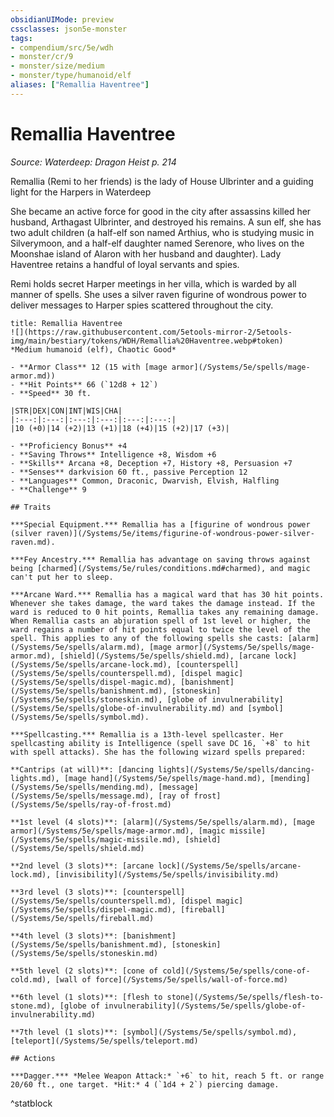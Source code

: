 ```yaml
---
obsidianUIMode: preview
cssclasses: json5e-monster
tags:
- compendium/src/5e/wdh
- monster/cr/9
- monster/size/medium
- monster/type/humanoid/elf
aliases: ["Remallia Haventree"]
---
```

# Remallia Haventree
*Source: Waterdeep: Dragon Heist p. 214*  

Remallia (Remi to her friends) is the lady of House Ulbrinter and a guiding light for the Harpers in Waterdeep

She became an active force for good in the city after assassins killed her husband, Arthagast Ulbrinter, and destroyed his remains. A sun elf, she has two adult children (a half-elf son named Arthius, who is studying music in Silverymoon, and a half-elf daughter named Serenore, who lives on the Moonshae island of Alaron with her husband and daughter). Lady Haventree retains a handful of loyal servants and spies.

Remi holds secret Harper meetings in her villa, which is warded by all manner of spells. She uses a silver raven figurine of wondrous power to deliver messages to Harper spies scattered throughout the city.

```ad-statblock
title: Remallia Haventree
![](https://raw.githubusercontent.com/5etools-mirror-2/5etools-img/main/bestiary/tokens/WDH/Remallia%20Haventree.webp#token)
*Medium humanoid (elf), Chaotic Good*

- **Armor Class** 12 (15 with [mage armor](/Systems/5e/spells/mage-armor.md))
- **Hit Points** 66 (`12d8 + 12`)
- **Speed** 30 ft.

|STR|DEX|CON|INT|WIS|CHA|
|:---:|:---:|:---:|:---:|:---:|:---:|
|10 (+0)|14 (+2)|13 (+1)|18 (+4)|15 (+2)|17 (+3)|

- **Proficiency Bonus** +4
- **Saving Throws** Intelligence +8, Wisdom +6
- **Skills** Arcana +8, Deception +7, History +8, Persuasion +7
- **Senses** darkvision 60 ft., passive Perception 12
- **Languages** Common, Draconic, Dwarvish, Elvish, Halfling
- **Challenge** 9

## Traits

***Special Equipment.*** Remallia has a [figurine of wondrous power (silver raven)](/Systems/5e/items/figurine-of-wondrous-power-silver-raven.md).

***Fey Ancestry.*** Remallia has advantage on saving throws against being [charmed](/Systems/5e/rules/conditions.md#charmed), and magic can't put her to sleep.

***Arcane Ward.*** Remallia has a magical ward that has 30 hit points. Whenever she takes damage, the ward takes the damage instead. If the ward is reduced to 0 hit points, Remallia takes any remaining damage. When Remallia casts an abjuration spell of 1st level or higher, the ward regains a number of hit points equal to twice the level of the spell. This applies to any of the following spells she casts: [alarm](/Systems/5e/spells/alarm.md), [mage armor](/Systems/5e/spells/mage-armor.md), [shield](/Systems/5e/spells/shield.md), [arcane lock](/Systems/5e/spells/arcane-lock.md), [counterspell](/Systems/5e/spells/counterspell.md), [dispel magic](/Systems/5e/spells/dispel-magic.md), [banishment](/Systems/5e/spells/banishment.md), [stoneskin](/Systems/5e/spells/stoneskin.md), [globe of invulnerability](/Systems/5e/spells/globe-of-invulnerability.md) and [symbol](/Systems/5e/spells/symbol.md).

***Spellcasting.*** Remallia is a 13th-level spellcaster. Her spellcasting ability is Intelligence (spell save DC 16, `+8` to hit with spell attacks). She has the following wizard spells prepared:

**Cantrips (at will)**: [dancing lights](/Systems/5e/spells/dancing-lights.md), [mage hand](/Systems/5e/spells/mage-hand.md), [mending](/Systems/5e/spells/mending.md), [message](/Systems/5e/spells/message.md), [ray of frost](/Systems/5e/spells/ray-of-frost.md)

**1st level (4 slots)**: [alarm](/Systems/5e/spells/alarm.md), [mage armor](/Systems/5e/spells/mage-armor.md), [magic missile](/Systems/5e/spells/magic-missile.md), [shield](/Systems/5e/spells/shield.md)

**2nd level (3 slots)**: [arcane lock](/Systems/5e/spells/arcane-lock.md), [invisibility](/Systems/5e/spells/invisibility.md)

**3rd level (3 slots)**: [counterspell](/Systems/5e/spells/counterspell.md), [dispel magic](/Systems/5e/spells/dispel-magic.md), [fireball](/Systems/5e/spells/fireball.md)

**4th level (3 slots)**: [banishment](/Systems/5e/spells/banishment.md), [stoneskin](/Systems/5e/spells/stoneskin.md)

**5th level (2 slots)**: [cone of cold](/Systems/5e/spells/cone-of-cold.md), [wall of force](/Systems/5e/spells/wall-of-force.md)

**6th level (1 slots)**: [flesh to stone](/Systems/5e/spells/flesh-to-stone.md), [globe of invulnerability](/Systems/5e/spells/globe-of-invulnerability.md)

**7th level (1 slots)**: [symbol](/Systems/5e/spells/symbol.md), [teleport](/Systems/5e/spells/teleport.md)

## Actions

***Dagger.*** *Melee Weapon Attack:* `+6` to hit, reach 5 ft. or range 20/60 ft., one target. *Hit:* 4 (`1d4 + 2`) piercing damage.
```
^statblock